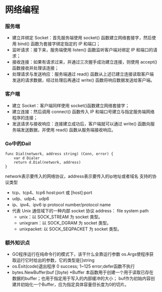 # 网络编程
### 服务端
- 建立并绑定 Socket：首先服务端使用 socket() 函数建立网络套接字，然后使用 bind() 函数为套接字绑定指定的 IP 和端口；
- 监听请求：接下来，服务端使用 listen() 函数监听客户端对绑定 IP 和端口的请求；
- 接收连接：如果有请求过来，并通过三次握手成功建立连接，则使用 accept() 函数接收并处理该连接；
- 处理请求与发送响应：服务端通过 read() 函数从上述已建立连接读取客户端发送的请求数据，经过处理后再通过 write() 函数将响应数据发送给客户端。
### 客户端
- 建立 Socket：客户端同样使用 socket()函数建立网络套接字；
- 建立连接：然后调用 connect() 函数传入 IP 和端口号建立与指定服务端网络程序的连接；
- 发送请求与接收响应：连接建立成功后，客户端就可以通过 write() 函数向服务端发送数据，并使用 read() 函数从服务端接收响应。
### Go中的Dail
```
func Dial(network, address string) (Conn, error) {
    var d Dialer
    return d.Dial(network, address)
}
```
network表示要传入的网络协议，address表示要传入的ip地址或者域名
支持的协议类型
- tcp、tcp4、tcp6     host:port 或 [host]:port
- udp、udp4、udp6
- ip、ipv4、ipv6         ip protocol number/protocol name
- 代表 Unix 通信域下的一种内部 socket 协议    address： file system path
    - unix：以 SOCK_STREAM 为 socket 类型。
    - unixgram：以 SOCK_DGRAM 为 socket 类型。
    - unixpacket: 以 SOCK_SEQPACKET 为 socket 类型。

### 额外知识点
- GO程序运行在纯命令行的模式下，该干什么全靠运行参数
os.Args使程序获取运行它时给出的参数，它的类型是[]string
- os.Exit(code)退出程序  0 success; 1~125 error;defer函数不执行
- bytes.NewBuffer(buf []byte) *Buffer   本函数用于创建一个用于读取已存在数据的buffer；也用于指定用于写入的内部缓冲的大小；
buf作为初始内容创建并初始化一个Buffer，应为指定具体容量但长度为0的切片。